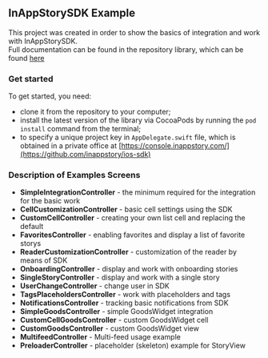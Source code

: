 ## InAppStorySDK Example

This project was created in order to show the basics of integration and work with InAppStorySDK.  
Full documentation can be found in the repository library, which can be found [here](https://github.com/inappstory/ios-sdk)

### Get started
To get started, you need:  

- clone it from the repository to your computer;  
- install the latest version of the library via CocoaPods by running the `pod install` command from the terminal;  
- to specify a unique project key in `AppDelegate.swift` file, which is obtained in a private office at [https://console.inappstory.com/](https://github.com/inappstory/ios-sdk)  

### Description of Examples Screens

- **SimpleIntegrationController** - the minimum required for the integration for the basic work  
- **CellCustomizationController** - basic cell settings using the SDK  
- **CustomCellController** - creating your own list cell and replacing the default
- **FavoritesController** - enabling favorites and display a list of favorite storys
- **ReaderCustomizationController** - customization of the reader by means of SDK
- **OnboardingController** - display and work with onboarding stories
- **SingleStoryController** - display and work with a single story
- **UserChangeController** - change user in SDK
- **TagsPlaceholdersController** - work with placeholders and tags
- **NotificationsController** - tracking basic notifications from SDK
- **SimpleGoodsController** - simple GoodsWidget integration
- **CustomCellGoodsController** - custom GoodsWidget cell
- **CustomGoodsController** - custom GoodsWidget view
- **MultifeedController** - Multi-feed usage example
- **PreloaderController** - placeholder (skeleton) example for StoryView